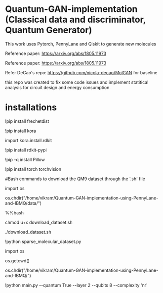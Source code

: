 # Quantum-GAN-implementation (Classical data and discriminator, Quantum Generator)

This work uses Pytorch, PennyLane and Qiskit to generate new molecules

Reference paper: https://arxiv.org/abs/1805.11973 

Reference paper: https://arxiv.org/abs/1805.11973

Refer DeCao's repo: https://github.com/nicola-decao/MolGAN for baseline

this repo was created to fix some code issues and implement statitical analysis for circuit design and energy consumption. 

# installations
!pip install frechetdist


!pip install kora


import kora.install.rdkit


!pip install rdkit-pypi


!pip -q install Pillow


!pip install torch torchvision



#Bash commands to download the QM9 dataset through the '.sh' file


import os


os.chdir("/home/vikram/Quantum-GAN-implementation-using-PennyLane-and-IBMQ/data/")



%%bash


chmod u+x download_dataset.sh


./download_dataset.sh



!python sparse_molecular_dataset.py



import os


os.getcwd()


os.chdir("/home/vikram/Quantum-GAN-implementation-using-PennyLane-and-IBMQ/")




!python main.py --quantum True --layer 2 --qubits 8 --complexity 'nr'


